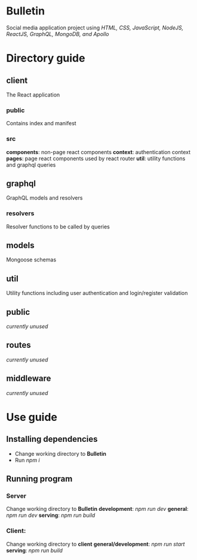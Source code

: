 # Bulletin
Social media application project using
*HTML, CSS, JavaScript, NodeJS, ReactJS, GraphQL, MongoDB, and Apollo*

# Directory guide

## client
The React application
### public
Contains index and manifest
### src
**components**: non-page react components
**context**: authentication context
**pages**: page react components used by react router
**util**: utility functions and graphql queries

## graphql
GraphQL models and resolvers
### resolvers
Resolver functions to be called by queries

## models
Mongoose schemas

## util
Utility functions including user authentication and login/register validation

## public
*currently unused*

## routes
*currently unused*

## middleware
*currently unused*

# Use guide

## Installing dependencies
- Change working directory to **Bulletin**
- Run *npm i*

## Running program
### Server
Change working directory to **Bulletin**
**development**: *npm run dev* 
**general**: *npm run dev*
**serving**: *npm run build*

### Client:
Change working directory to **client**
**general/development**: *npm run start*
**serving**: *npm run build*
